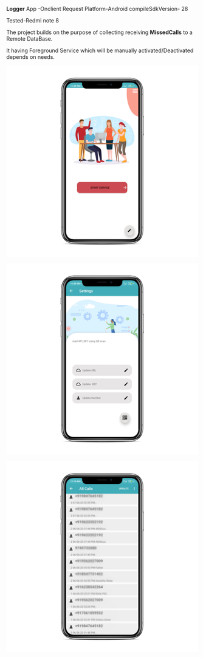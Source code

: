 **Logger** App -Onclient Request 
Platform-Android 
compileSdkVersion- 28 

Tested-Redmi note 8

The project builds on the purpose of collecting receiving **MissedCalls** to a Remote DataBase.

It having Foreground Service which will be manually activated/Deactivated depends on needs.

<p align="center">
<img src="https://github.com/ashokas058/Logger/blob/master/Screenshots/Loger_home.png"
  alt="Home UI">
</p>

<p align="center">
<img src="https://github.com/ashokas058/Logger/blob/master/Screenshots/Logger_setting.png"
  alt="Home UI">
</p>


<p align="center">
<img src="https://github.com/ashokas058/Logger/blob/master/Screenshots/Logger_manual_call_log.png"
  alt="Home UI">
</p>

